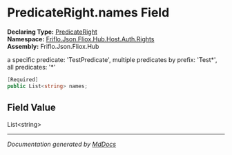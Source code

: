 ﻿<!--  
  <auto-generated>   
    The contents of this file were generated by a tool.  
    Changes to this file may be list if the file is regenerated  
  </auto-generated>   
-->

# PredicateRight.names Field

**Declaring Type:** [PredicateRight](../index.md)  
**Namespace:** [Friflo.Json.Fliox.Hub.Host.Auth.Rights](../../index.md)  
**Assembly:** Friflo.Json.Fliox.Hub

a specific predicate: 'TestPredicate', multiple predicates by prefix: 'Test\*', all predicates: '\*'

```csharp
[Required]
public List<string> names;
```

## Field Value

List\<string\>

___

*Documentation generated by [MdDocs](https://github.com/ap0llo/mddocs)*
